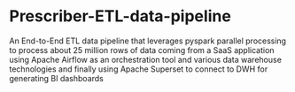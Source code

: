 # Prescriber-ETL-data-pipeline
An End-to-End ETL data pipeline that leverages pyspark parallel processing to process about 25 million rows of data coming from a SaaS application using Apache Airflow as an orchestration tool and various data warehouse technologies and finally using Apache Superset to connect to DWH for generating BI dashboards 
